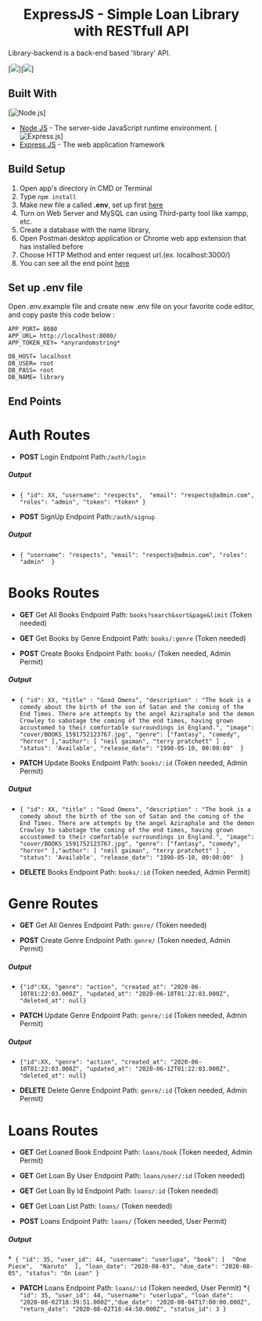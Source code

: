 <h1 align="center">ExpressJS - Simple Loan Library with RESTfull API</h1>

Library-backend is a back-end based 'library' API.

<span align="center">[![](https://img.shields.io/github/watchers/ajedkrap/library-backend?style=social)][![](https://img.shields.io/github/last-commit/:user/:repo)]</span>


## Built With

[![Node.js](https://img.shields.io/badge/Node.js-v.10.16-green.svg?style=rounded-square)]
* [Node JS](https://nodejs.org/) - The server-side JavaScript runtime environment.
[![Express.js](https://img.shields.io/badge/Express.js-4.x-orange.svg?style=rounded-square)]
* [Express JS](https://expressjs.com/) - The web application framework 

## Build Setup
 
1. Open app's directory in CMD or Terminal
2. Type `npm install`
3. Make new file a called **.env**, set up first [here](#set-up-env-file)
4. Turn on Web Server and MySQL can using Third-party tool like xampp, etc.
5. Create a database with the name library, 
6. Open Postman desktop application or Chrome web app extension that has installed before
7. Choose HTTP Method and enter request url.(ex. localhost:3000/)
8. You can see all the end point [here](#end-points)

## Set up .env file
Open .env.example file and create new .env file on your favorite code editor, and copy paste this code below :
```
APP_PORT= 8080
APP_URL= http://localhost:8080/
APP_TOKEN_KEY= *anyrandomstring*

DB_HOST= localhost
DB_USER= root
DB_PASS= root
DB_NAME= library
```


## End Points 
# Auth Routes

- **POST** Login Endpoint Path:```/auth/login```
##### **Output**
  * ```{ "id": XX, "username": "respects",  "email": "respects@admin.com",  "roles": "admin", "token": *token* }```
  
- **POST** SignUp Endpoint Path:```/auth/signup```
##### **Output**
  * ```{ "username": "respects", "email": "respects@admin.com", "roles": "admin"  } ```

# Books Routes

- **GET** Get All Books Endpoint Path: ```books?search&sort&page&limit``` (Token needed)
 
- **GET** Get Books by Genre Endpoint Path: ```books/:genre``` (Token needed)
 
- **POST** Create Books Endpoint Path: ```books/``` (Token needed, Admin Permit)
 ##### **Output**
  * ```{ "id": XX, "title" : "Good Omens", "description" : "The book is a comedy about the birth of the son of Satan and the coming of the End Times. There are attempts by the angel Aziraphale and the demon Crowley to sabotage the coming of the end times, having grown accustomed to their comfortable surroundings in England.", "image": "cover/BOOKS_1591752123767.jpg", "genre": ["fantasy", "comedy", "horror" ],"author": [ "neil gaiman", "terry pratchett" ] , "status": 'Available', "release_date": "1990-05-10, 00:00:00"  }```
  
- **PATCH** Update Books Endpoint Path: ```books/:id``` (Token needed, Admin Permit)
 ##### **Output**
* ```{ "id": XX, "title" : "Good Omens", "description" : "The book is a comedy about the birth of the son of Satan and the coming of the End Times. There are attempts by the angel Aziraphale and the demon Crowley to sabotage the coming of the end times, having grown accustomed to their comfortable surroundings in England.", "image": "cover/BOOKS_1591752123767.jpg", "genre": ["fantasy", "comedy", "horror" ],"author": [ "neil gaiman", "terry pratchett" ] , "status": 'Available', "release_date": "1990-05-10, 00:00:00"  }```

- **DELETE** Books Endpoint Path: ```books/:id``` (Token needed, Admin Permit)

# Genre Routes

- **GET** Get All Genres Endpoint Path: ```genre/``` (Token needed)

- **POST** Create Genre Endpoint Path: ```genre/``` (Token needed, Admin Permit)
 ##### **Output**
 * ```{"id":XX, "genre": "action", "created_at": "2020-06-10T01:22:03.000Z", "updated_at": "2020-06-10T01:22:03.000Z", "deleted_at": null}```

- **PATCH** Update Genre Endpoint Path: ```genre/:id``` (Token needed, Admin Permit)
##### **Output**
 * ```{"id":XX, "genre": "action", "created_at": "2020-06-10T01:22:03.000Z", "updated_at": "2020-06-12T01:22:03.000Z", "deleted_at": null}```
 
- **DELETE** Delete Genre Endpoint Path: ```genre/:id``` (Token needed, Admin Permit)

# Loans Routes

- **GET** Get Loaned Book Endpoint Path: ```loans/book``` (Token needed, Admin Permit)

- **GET** Get Loan By User Endpoint Path: ```loans/user/:id``` (Token needed)

- **GET** Get Loan By Id Endpoint Path: ```loans/:id``` (Token needed)

- **GET** Get Loan List Path: ```loans/``` (Token needed)

- **POST** Loans Endpoint Path: ```loans/``` (Token needed, User Permit)
##### **Output**
 *``` { "id": 35, "user_id": 44, "username": "userlupa", "book": [  "One Piece",  "Naruto"  ], "loan_date": "2020-08-03", "due_date": "2020-08-05", "status": "On Loan" }```
 
- **PATCH** Loans Endpoint Path: ```loans/:id``` (Token needed, User Permit)
*```{ "id": 35, "user_id": 44, "username": "userlupa", "loan_date": "2020-08-02T18:39:51.000Z","due_date": "2020-08-04T17:00:00.000Z", "return_date": "2020-08-02T18:44:50.000Z", "status_id": 3 }```

